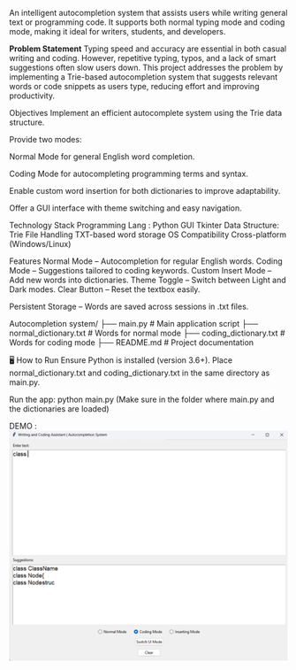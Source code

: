 An intelligent autocompletion system that assists users while writing general text or programming code. It supports both normal typing mode and coding mode, making it ideal for writers, students, and developers.

<b>Problem Statement</b>
Typing speed and accuracy are essential in both casual writing and coding. However, repetitive typing, typos, and a lack of smart suggestions often slow users down.
This project addresses the problem by implementing a Trie-based autocompletion system that suggests relevant words or code snippets as users type, reducing effort and improving productivity.

 Objectives
Implement an efficient autocomplete system using the Trie data structure.

Provide two modes:

Normal Mode for general English word completion.

Coding Mode for autocompleting programming terms and syntax.

Enable custom word insertion for both dictionaries to improve adaptability.

Offer a GUI interface with theme switching and easy navigation.

 Technology Stack
Programming Lang :	Python
GUI	Tkinter
Data Structure:	Trie
File Handling	TXT-based word storage
OS Compatibility	Cross-platform (Windows/Linux)

 Features
Normal Mode – Autocompletion for regular English words.
Coding Mode – Suggestions tailored to coding keywords.
Custom Insert Mode – Add new words into dictionaries.
Theme Toggle – Switch between Light and Dark modes.
Clear Button – Reset the textbox easily.

Persistent Storage – Words are saved across sessions in .txt files.

Autocompletion system/
├── main.py                     # Main application script
├── normal_dictionary.txt       # Words for normal mode
├── coding_dictionary.txt       # Words for coding mode
├── README.md                   # Project documentation

🖥️ How to Run
Ensure Python is installed (version 3.6+).
Place normal_dictionary.txt and coding_dictionary.txt in the same directory as main.py.

Run the app:  python main.py   (Make sure in the folder where main.py and the dictionaries are loaded)

DEMO : [![Watch the demo](image.png)](demo_image.mp4)



